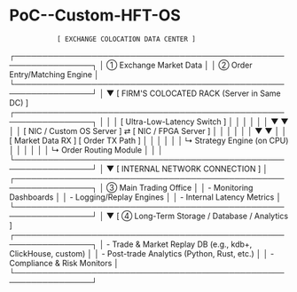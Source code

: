 # PoC--Custom-HFT-OS

                [ EXCHANGE COLOCATION DATA CENTER ]
 ┌────────────────────────────────────────────────────────────────┐
 │                   ① Exchange Market Data                       │
 │                   ② Order Entry/Matching Engine                │
 └────────────────────────────────────────────────────────────────┘
                                │
                                ▼
                [ FIRM'S COLOCATED RACK (Server in Same DC) ]
 ┌────────────────────────────────────────────────────────────────┐
 │                                                                │
 │   [ Ultra-Low-Latency Switch ]                                 │
 │           │             │                                       │
 │           ▼             ▼                                       │
 │  [ NIC / Custom OS Server ] ⇄ [ NIC / FPGA Server ]            │
 │           │             │                                       │
 │           ▼             ▼                                       │
 │  [ Market Data RX ]   [ Order TX Path ]                        │
 │           │             │                                       │
 │     ↳ Strategy Engine (on CPU)                                 │
 │           │             │                                       │
 │    ↳ Order Routing Module                                      │
 │                                                                │
 └────────────────────────────────────────────────────────────────┘
                                │
                                ▼
                     [ INTERNAL NETWORK CONNECTION ]
                                │
 ┌────────────────────────────────────────────────────────────────┐
 │                     ③ Main Trading Office                      │
 │     - Monitoring Dashboards                                    │
 │     - Logging/Replay Engines                                   │
 │     - Internal Latency Metrics                                 │
 └────────────────────────────────────────────────────────────────┘
                                │
                                ▼
               [ ④ Long-Term Storage / Database / Analytics ]
 ┌────────────────────────────────────────────────────────────────┐
 │   - Trade & Market Replay DB (e.g., kdb+, ClickHouse, custom)  │
 │   - Post-trade Analytics (Python, Rust, etc.)                  │
 │   - Compliance & Risk Monitors                                 │
 └────────────────────────────────────────────────────────────────┘